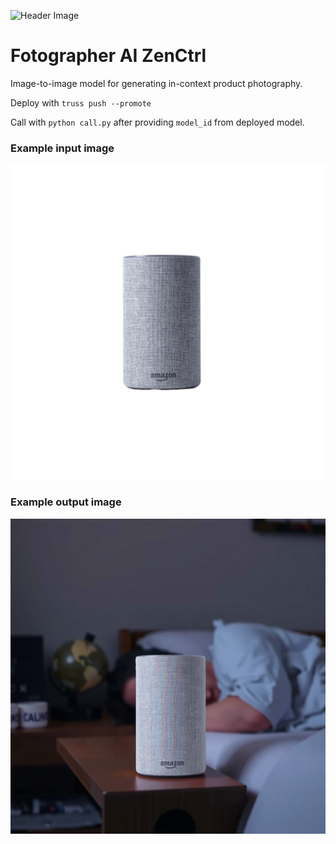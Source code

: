 ![Header Image](images/banner-1.png)

# Fotographer AI ZenCtrl

Image-to-image model for generating in-context product photography.

Deploy with `truss push --promote`

Call with `python call.py` after providing `model_id` from deployed model.

### Example input image

![Speaker Input](images/speaker-input.png)

### Example output image

![Speaker Input](images/speaker-output.png)
